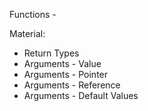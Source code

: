 Functions - 

Material:

* Return Types
* Arguments - Value
* Arguments - Pointer
* Arguments - Reference
* Arguments - Default Values
